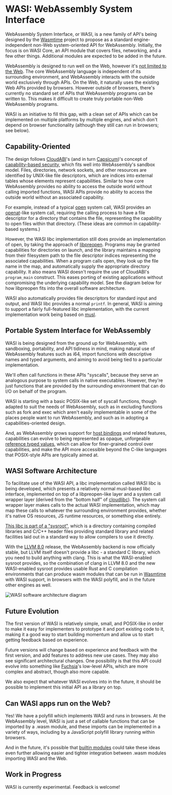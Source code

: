 # WASI: WebAssembly System Interface

WebAssembly System Interface, or WASI, is a new family of API's being
designed by the [Wasmtime] project to propose as a standard engine-independent
non-Web system-oriented API for WebAssembly. Initially, the focus is on
WASI Core, an API module that covers files, networking, and a few other
things. Additional modules are expected to be added in the future.

WebAssembly is designed to run well on the Web, however it's
[not limited to the Web](https://github.com/WebAssembly/design/blob/master/NonWeb.md).
The core WebAssembly language is independent of its surrounding
environment, and WebAssembly interacts with the outside world
exclusively through APIs. On the Web, it naturally uses the
existing Web APIs provided by browsers. However outside of
browsers, there's currently no standard set of APIs that
WebAssembly programs can be written to. This makes it difficult to
create truly portable non-Web WebAssembly programs.

WASI is an initiative to fill this gap, with a clean set of APIs
which can be implemented on multiple platforms by multiple engines,
and which don't depend on browser functionality (although they
still can run in browsers; see below).

## Capability-Oriented

The design follows
[CloudABI](https://github.com/NuxiNL/cloudlibc)'s
(and in turn
[Capsicum](https://www.cl.cam.ac.uk/research/security/capsicum/))'s concept of
[capability-based security](https://en.wikipedia.org/wiki/Capability-based_security),
which fits well into WebAssembly's sandbox model. Files,
directories, network sockets, and other resources are identified
by UNIX-like file descriptors, which are indices into external
tables whose elements represent capabilities. Similar to how core
WebAssembly provides no ability to access the outside world without
calling imported functions, WASI APIs provide no ability to access
the outside world without an associated capability.

For example, instead of a typical
[open](http://pubs.opengroup.org/onlinepubs/009695399/functions/open.html)
system call, WASI provides an
[openat](https://linux.die.net/man/2/openat)-like
system call, requiring the calling process to have a file
descriptor for a directory that contains the file, representing the
capability to open files within that directory. (These ideas are
common in capability-based systems.)

However, the WASI libc implementation still does provide an
implementation of open, by taking the approach of
[libpreopen](https://github.com/musec/libpreopen).
Programs may be granted capabilities for directories on launch, and
the library maintains a mapping from their filesystem path to the
file descriptor indices representing the associated capabilities.
When a program calls open, they look up the file name in the map,
and automatically supply the appropriate directory capability. It
also means WASI doesn't require the use of CloudABI's `program_main`
construct. This eases porting of existing applications without
compromising the underlying capability model. See the diagram below
for how libpreopen fits into the overall software architecture.

WASI also automatically provides file descriptors for standard
input and output, and WASI libc provides a normal `printf`. In
general, WASI is aiming to support a fairly full-featured libc
implementation, with the current implementation work being based on
[musl](http://www.musl-libc.org/).

## Portable System Interface for WebAssembly

WASI is being designed from the ground up for WebAssembly, with
sandboxing, portability, and API tidiness in mind, making natural
use of WebAssembly features such as i64, import functions with
descriptive names and typed arguments, and aiming to avoid being
tied to a particular implementation.

We'll often call functions in these APIs "syscalls", because they
serve an analogous purpose to system calls in native executables.
However, they're just functions that are provided by the
surrounding environment that can do I/O on behalf of the program.

WASI is starting with a basic POSIX-like set of syscall functions,
though adapted to suit the needs of WebAssembly, such as in
excluding functions such as fork and exec which aren't easily
implementable in some of the places people want to run WebAssembly,
and such as in adopting a capabilities-oriented design.

And, as WebAssembly grows support for
[host bindings](https://github.com/webassembly/host-bindings)
and related features, capabilities can evolve to being represented
as opaque, unforgeable
[reference typed values](https://github.com/WebAssembly/reference-types),
which can allow for finer-grained control over capabilities, and
make the API more accessible beyond the C-like languages that
POSIX-style APIs are typically aimed at.

## WASI Software Architecture

To facilitate use of the WASI API, a libc
implementation called WASI libc is being developed, which presents
a relatively normal musl-based libc interface, implemented on top
of a libpreopen-like layer and a system call wrapper layer (derived
from the "bottom half" of
[cloudlibc](https://github.com/NuxiNL/cloudlibc)).
The system call wrapper layer makes calls to the actual WASI
implementation, which may map these calls to whatever the
surrounding environment provides, whether it's native OS resources,
JS runtime resources, or something else entirely.

[This libc is part of a "sysroot"](https://github.com/WebAssembly/reference-sysroot),
which is a directory containing compiled libraries and C/C++ header
files providing standard library and related facilities laid out in
a standard way to allow compilers to use it directly.

With the [LLVM 8.0](http://llvm.org/)
release, the WebAssembly backend is now officially stable, but LLVM
itself doesn't provide a libc - a standard C library, which you
need to build anything with clang. This is what the WASI-enabled
sysroot provides, so the combination of clang in LLVM 8.0 and the
new WASI-enabled sysroot provides usable Rust and C compilation
environments that can produce wasm modules that can be run in
[Wasmtime] with WASI support, in browsers with the WASI polyfill,
and in the future other engines as well.

![WASI software architecture diagram](wasi-software-architecture.png "WASI software architecture diagram")

## Future Evolution

The first version of WASI is relatively simple, small, and
POSIX-like in order to make it easy for implementers to prototype
it and port existing code to it, making it a good way to start
building momentum and allow us to start getting feedback based on
experience.

Future versions will change based on experience
and feedback with the first version, and add features to address
new use cases. They may also see significant architectural
changes. One possibility is that this API could
evolve into something like
[Fuchsia](https://en.wikipedia.org/wiki/Google_Fuchsia)'s
low-level APIs, which are more complex and abstract, though also
more capable.

We also expect that whatever WASI evolves into in the future, it
should be possible to implement this initial API as a library
on top.

## Can WASI apps run on the Web?

Yes! We have a polyfill which implements WASI and runs in browsers.
At the WebAssembly level, WASI is just a set of callable functions that
can be imported by a .wasm module, and these imports can be implemented
in a variety of ways, including by a JavaScript polyfill library running
within browsers.

And in the future, it's possible that
[builtin modules](https://github.com/tc39/ecma262/issues/395)
could take these ideas even further allowing easier and tighter
integration between .wasm modules importing WASI and the Web.

## Work in Progress

WASI is currently experimental. Feedback is welcome!

[Wasmtime]: https://github.com/bytecodealliance/wasmtime

